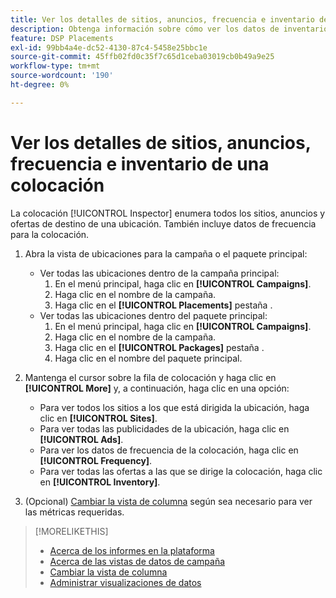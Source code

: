 ```yaml
---
title: Ver los detalles de sitios, anuncios, frecuencia e inventario de una colocación
description: Obtenga información sobre cómo ver los datos de inventario, la frecuencia y los sitios de destino de una ubicación.
feature: DSP Placements
exl-id: 99bb4a4e-dc52-4130-87c4-5458e25bbc1e
source-git-commit: 45ffb02fd0c35f7c65d1ceba03019cb0b49a9e25
workflow-type: tm+mt
source-wordcount: '190'
ht-degree: 0%

---
```


# Ver los detalles de sitios, anuncios, frecuencia e inventario de una colocación

La colocación [!UICONTROL Inspector] enumera todos los sitios, anuncios y ofertas de destino de una ubicación. También incluye datos de frecuencia para la colocación.

1. Abra la vista de ubicaciones para la campaña o el paquete principal:

   * Ver todas las ubicaciones dentro de la campaña principal:
      1. En el menú principal, haga clic en **[!UICONTROL Campaigns]**.
      1. Haga clic en el nombre de la campaña.
      1. Haga clic en el **[!UICONTROL Placements]** pestaña .
   * Ver todas las ubicaciones dentro del paquete principal:
      1. En el menú principal, haga clic en **[!UICONTROL Campaigns]**.
      1. Haga clic en el nombre de la campaña.
      1. Haga clic en el **[!UICONTROL Packages]** pestaña .
      1. Haga clic en el nombre del paquete principal.


1. Mantenga el cursor sobre la fila de colocación y haga clic en **[!UICONTROL More]** y, a continuación, haga clic en una opción:
   * Para ver todos los sitios a los que está dirigida la ubicación, haga clic en **[!UICONTROL Sites]**.
   * Para ver todas las publicidades de la ubicación, haga clic en **[!UICONTROL Ads]**.
   * Para ver los datos de frecuencia de la colocación, haga clic en **[!UICONTROL Frequency]**.
   * Para ver todas las ofertas a las que se dirige la colocación, haga clic en **[!UICONTROL Inventory]**.

1. (Opcional) [Cambiar la vista de columna](column-view-change.md) según sea necesario para ver las métricas requeridas.

>[!MORELIKETHIS]
>
>* [Acerca de los informes en la plataforma](campaign-reports-about.md)
>* [Acerca de las vistas de datos de campaña](campaign-data-views-about.md)
>* [Cambiar la vista de columna](column-view-change.md)
>* [Administrar visualizaciones de datos](campaign-data-visualization-manage.md)

